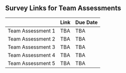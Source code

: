 ## Survey Links for Team Assessments

|                   | Link | Due Date |
|-------------------|------|----------|
| Team Assessment 1 | TBA  | TBA      |
| Team Assessment 2 | TBA  | TBA      |
| Team Assessment 3 | TBA  | TBA      |
| Team Assessment 4 | TBA  | TBA      |
| Team Assessment 5 | TBA  | TBA      |
